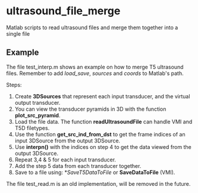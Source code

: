 # ultrasound_file_merge
Matlab scripts to read ultrasound files and merge them together into a single file

## Example
The file test_interp.m shows an example on how to merge T5 ultrasound files.
Remember to add *load_save*, *sources* and *coords* to Matlab's path.

Steps:
1. Create **3DSources** that represent each input transducer, and the virtual output transducer.
2. You can view the transducer pyramids in 3D with the function **plot_src_pyramid**.
3. Load the file data. The function **readUltrasoundFile** can handle VMI and T5D filetypes.
4. Use the function **get_src_ind_from_dst** to get the frame indices of an input 3DSource from the output 3DSource.
5. Use **interpn()** with the indices on step 4 to get the data viewed from the output 3DSource.
6. Repeat 3,4 & 5 for each input transducer.
7. Add the step 5 data from each transducer together.
8. Save to a file using: **SaveT5DataToFile* or **SaveDataToFile** (VMI).

The file test_read.m is an old implementation, will be removed in the future.
